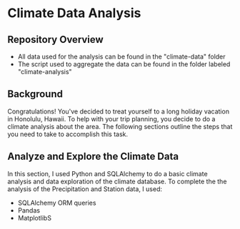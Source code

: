 # Climate Data Analysis 


## Repository Overview 
- All data used for the analysis can be found in the "climate-data" folder
- The script used to aggregate the data can be found in the folder labeled "climate-analysis"

## Background 
Congratulations! You've decided to treat yourself to a long holiday vacation in Honolulu, Hawaii. To help with your trip planning, you decide to do a climate analysis about the area. The following sections outline the steps that you need to take to accomplish this task.

## Analyze and Explore the Climate Data 
In this section, I used Python and SQLAlchemy to do a basic climate analysis and data exploration of the climate database. To complete the the analysis of the Precipitation and Station data, I used:

- SQLAlchemy ORM queries
- Pandas
- MatplotlibS

